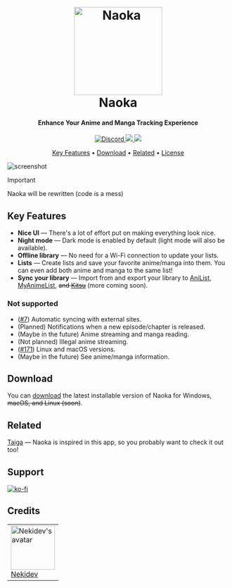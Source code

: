 <h1 align="center">
    <br>
    <a href="https://naoka.nyeki.dev"><img src="https://raw.githubusercontent.com/naoka-dev/Naoka/main/src/app/src-tauri/icons/512x512%402x.png" alt="Naoka" width="200"></a>
    <br>
    Naoka
    <br>
</h1>

<h4 align="center">Enhance Your Anime and Manga Tracking Experience</h4>

<p align="center">
    <a href="https://discord.gg/7UAxjtmmea">
        <img src="https://img.shields.io/discord/1186753146404474961"
            alt="Discord">
    </a>
    <a href="https://saythanks.io/to/Nekidev">
        <img src="https://img.shields.io/badge/SayThanks.io-%E2%98%BC-1EAEDB.svg">
    </a>
    <a href="https://ko-fi.com/Nekidev">
        <img src="https://img.shields.io/badge/$-donate-ff69b4.svg?maxAge=2592000&amp;style=flat">
    </a>
</p>

<p align="center">
    <a href="#key-features">Key Features</a> •
    <a href="#download">Download</a> •
    <a href="#related">Related</a> •
    <a href="#license">License</a>
</p>

![screenshot](https://raw.githubusercontent.com/naoka-dev/naoka/main/src/web/public/imgs/screenshot-01.png)

> [!IMPORTANT]  
> Naoka will be rewritten (code is a mess)

## Key Features

- **Nice UI** — There's a lot of effort put on making everything look nice.
- **Night mode** — Dark mode is enabled by default (light mode will also be available).
- **Offline library** — No need for a Wi-Fi connection to update your lists.
- **Lists** — Create lists and save your favorite anime/manga into them. You can even add both anime and manga to the same list!
- **Sync your library** — Import from and export your library to [AniList](https://anilist.co), [MyAnimeList](https://myanimelist.net), ~~and [Kitsu](https://kitsu.io)~~ (more coming soon).

### Not supported

- ([#7](https://github.com/Nekidev/Naoka/issues/7)) Automatic syncing with external sites.
- (Planned) Notifications when a new episode/chapter is released.
- (Maybe in the future) Anime streaming and manga reading.
- (Not planned) Illegal anime streaming.
- ([#171](https://github.com/Nekidev/Naoka/issues/171)) Linux and macOS versions.
- (Maybe in the future) See anime/manga information.

## Download

You can [download](https://github.com/naoka-dev/Naoka/releases/) the latest installable version of Naoka for Windows, ~~macOS, and Linux (soon)~~.

## Related

[Taiga](https://taiga.moe/) — Naoka is inspired in this app, so you probably want to check it out too!

## Support

[![ko-fi](https://ko-fi.com/img/githubbutton_sm.svg)](https://ko-fi.com/nekidev)

## Credits

<table>
  <tr>
    <td style="align:center;">
      <a href="https://github.com/Nekidev">
        <img src="https://avatars.githubusercontent.com/u/84998222?s=256&v=4" height="100" width="100" alt="Nekidev's avatar" />
        <br>
        <span>Nekidev</span>
      </a>
    </td>
  </tr>
</table>
